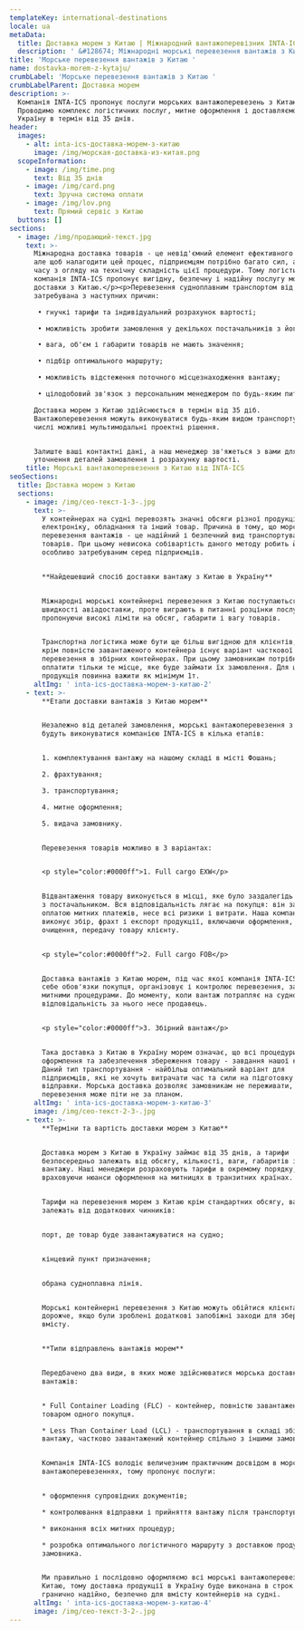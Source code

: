 ```yaml
---
templateKey: international-destinations
locale: ua
metaData:
  title: Доставка морем з Китаю | Міжнародний вантажоперевізник INTA-ICS
  description: ' &#128674; Міжнародні морські перевезення вантажів з Китаю &#128073; Вигідні тарифи &#9989; LCL, FCL. Повний комплекс супровідних послуг, митне оформлення &#9989; Контроль та звітність 24/7 - Телефонуйте &#9742; 068 5555 999'
title: 'Морське перевезення вантажів з Китаю '
name: dostavka-morem-z-kytaju/
crumbLabel: 'Морське перевезення вантажів з Китаю '
crumbLabelParent: Доставка морем
description: >-
  Компанія INTA-ICS пропонує послуги морських вантажоперевезень з Китаю.
  Проводимо комплекс логістичних послуг, митне оформлення і доставляємо вантаж в
  Україну в термін від 35 днів.
header:
  images:
    - alt: inta-ics-доставка-морем-з-китаю
      image: /img/морская-доставка-из-китая.png
  scopeInformation:
    - image: /img/time.png
      text: Від 35 днів
    - image: /img/card.png
      text: Зручна система оплати
    - image: /img/lov.png
      text: Прямий сервіс з Китаю
  buttons: []
sections:
  - image: /img/продающий-текст.jpg
    text: >-
      Міжнародна доставка товарів - це невід'ємний елемент ефективного бізнесу,
      але щоб налагодити цей процес, підприємцям потрібно багато сил, а головне,
      часу з огляду на технічну складність цієї процедури. Тому логістична
      компанія INTA-ICS пропонує вигідну, безпечну і надійну послугу морської
      доставки з Китаю.</p><p>Перевезення судноплавним транспортом від INTA-ICS
      затребувана з наступних причин:

       • гнучкі тарифи та індивідуальний розрахунок вартості;

       • можливість зробити замовлення у декількох постачальників з його подальшою консолідацією на складі; 

       • вага, об'єм і габарити товарів не мають значення; 

       • підбір оптимального маршруту; 

       • можливість відстеження поточного місцезнаходження вантажу; 

       • цілодобовий зв'язок з персональним менеджером по будь-яким питанням. 

      Доставка морем з Китаю здійснюється в термін від 35 діб.
      Вантажоперевезення можуть виконуватися будь-яким видом транспорту, в тому
      числі можливі мультимодальні проектні рішення.


      Залиште ваші контактні дані, а наш менеджер зв'яжеться з вами для
      уточнення деталей замовлення і розрахунку вартості.
    title: Морські вантажоперевезення з Китаю від INTA-ICS
seoSections:
  title: Доставка морем з Китаю
  sections:
    - image: /img/сео-текст-1-3-.jpg
      text: >-
        У контейнерах на судні перевозять значні обсяги різної продукції: одяг,
        електроніку, обладнання та інший товар. Причина в тому, що морські
        перевезення вантажів - це надійний і безпечний вид транспортування
        товарів. При цьому невисока собівартість даного методу робить його
        особливо затребуваним серед підприємців.


        **Найдешевший спосіб доставки вантажу з Китаю в Україну**


        Міжнародні морські контейнерні перевезення з Китаю поступаються в
        швидкості авіадоставки, проте виграють в питанні розцінки послуги,
        пропонуючи високі ліміти на обсяг, габарити і вагу товарів.


        Транспортна логістика може бути ще більш вигідною для клієнтів, так як
        крім повністю завантаженого контейнера існує варіант часткової
        перевезення в збірних контейнерах. При цьому замовникам потрібно
        оплатити тільки те місце, яке буде займати їх замовлення. Для цього
        продукція повинна важити як мінімум 1т.
      altImg: ' inta-ics-доставка-морем-з-китаю-2'
    - text: >-
        **Етапи доставки вантажів з Китаю морем**


        Незалежно від деталей замовлення, морські вантажоперевезення з Китаю
        будуть виконуватися компанією INTA-ICS в кілька етапів:


        1. комплектування вантажу на нашому складі в місті Фошань;

        2. фрахтування;

        3. транспортування;

        4. митне оформлення;

        5. видача замовнику.


        Перевезення товарів можливо в 3 варіантах:


        <p style="color:#0000ff">1. Full cargo EXW</p>


        Відвантаження товару виконується в місці, яке було заздалегідь домовлено
        з постачальником. Вся відповідальність лягає на покупця: він займається
        оплатою митних платежів, несе всі ризики і витрати. Наша компанія
        виконує збір, фрахт і експорт продукції, включаючи оформлення, митне
        очищення, передачу товару клієнту.


        <p style="color:#0000ff">2. Full cargo FOB</p>


        Доставка вантажів з Китаю морем, під час якої компанія INTA-ICS бере на
        себе обов'язки покупця, організовує і контролює перевезення, займається
        митними процедурами. До моменту, коли вантаж потрапляє на судно,
        відповідальність за нього несе продавець.


        <p style="color:#0000ff">3. Збірний вантаж</p>


        Така доставка з Китаю в Україну морем означає, що всі процедури з
        оформлення та забезпечення збереження товару - завдання нашої компанії.
        Даний тип транспортування - найбільш оптимальний варіант для
        підприємців, які не хочуть витрачати час та сили на підготовку партії до
        відправки. Морська доставка дозволяє замовникам не переживати, що
        перевезення може піти не за планом.
      altImg: ' inta-ics-доставка-морем-з-китаю-3'
      image: /img/сео-текст-2-3-.jpg
    - text: >-
        **Терміни та вартість доставки морем з Китаю**


        Доставка морем з Китаю в Україну займає від 35 днів, а тарифи
        безпосередньо залежать від обсягу, кількості, ваги, габаритів і цінності
        вантажу. Наші менеджери розраховують тарифи в окремому порядку,
        враховуючи нюанси оформлення на митницях в транзитних країнах.


        Тарифи на перевезення морем з Китаю крім стандартних обсягу, ваги, також
        залежать від додаткових чинників:


        порт, де товар буде завантажуватися на судно;


        кінцевий пункт призначення;


        обрана судноплавна лінія.


        Морські контейнерні перевезення з Китаю можуть обійтися клієнтам
        дорожче, якщо були зроблені додаткові запобіжні заходи для збереження
        вмісту.


        **Типи відправлень вантажів морем**


        Передбачено два види, в яких може здійснюватися морська доставка
        вантажів:


        * Full Container Loading (FLC) - контейнер, повністю завантажений
        товаром одного покупця.

        * Less Than Container Load (LCL) - транспортування в складі збірного
        вантажу, частково завантажений контейнер спільно з іншими замовниками.


        Компанія INTA-ICS володіє величезним практичним досвідом в морських
        вантажоперевезеннях, тому пропонує послуги:


        * оформлення супровідних документів;

        * контролювання відправки і прийняття вантажу після транспортування;

        * виконання всіх митних процедур;

        * розробка оптимального логістичного маршруту з доставкою продукції до
        замовника.


        Ми правильно і послідовно оформляємо всі морські вантажоперевезення з
        Китаю, тому доставка продукції в Україну буде виконана в строк і
        гранично надійно, безпечно для вмісту контейнерів на судні.
      altImg: ' inta-ics-доставка-морем-з-китаю-4'
      image: /img/сео-текст-3-2-.jpg
---
```

